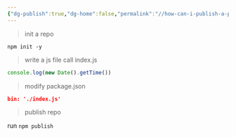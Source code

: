 ```yaml
---
{"dg-publish":true,"dg-home":false,"permalink":"//how-can-i-publish-a-package-to-npm/","dgPassFrontmatter":true}
---
```


>init a repo

`npm init -y`


>write a  js file call index.js


```js
console.log(new Date().getTime())
```

>modify package.json

```json
bin: './index.js'
```

>publish repo


run `npm publish `